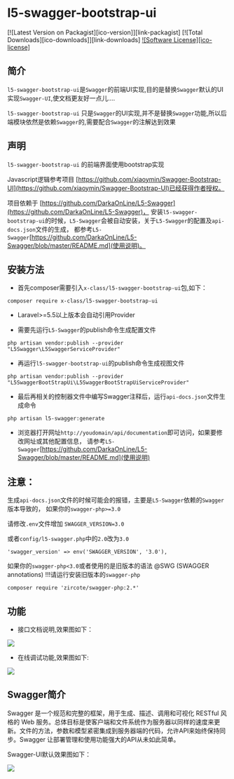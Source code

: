 # l5-swagger-bootstrap-ui

[![Latest Version on Packagist][ico-version]][link-packagist]
[![Total Downloads][ico-downloads]][link-downloads]
[![Software License][ico-license]](LICENSE)

## 简介

`l5-swagger-bootstrap-ui`是`Swagger`的前端UI实现,目的是替换`Swagger`默认的UI实现`Swagger-UI`,使文档更友好一点儿....

`l5-swagger-bootstrap-ui` 只是`Swagger`的UI实现,并不是替换`Swagger`功能,所以后端模块依然是依赖`Swagger`的,需要配合`Swagger`的注解达到效果

## 声明

`l5-swagger-bootstrap-ui` 的前端界面使用bootstrap实现

Javascript逻辑参考项目 [https://github.com/xiaoymin/Swagger-Bootstrap-UI](https://github.com/xiaoymin/Swagger-Bootstrap-UI)已经获得作者授权。

项目依赖于 [https://github.com/DarkaOnLine/L5-Swagger](https://github.com/DarkaOnLine/L5-Swagger)，
安装`l5-swagger-bootstrap-ui`的时候，`L5-Swagger`会被自动安装，关于`L5-Swagger`的配置及`api-docs.json`文件的生成，
都参考`L5-Swagger`[https://github.com/DarkaOnLine/L5-Swagger/blob/master/README.md](使用说明)。



## 安装方法


* 首先composer需要引入`x-class/l5-swagger-bootstrap-ui`包,如下：

`composer require x-class/l5-swagger-bootstrap-ui`

* Laravel>=5.5以上版本会自动引用Provider

* 需要先运行`L5-Swagger`的publish命令生成配置文件

`php artisan vendor:publish --provider "L5Swagger\L5SwaggerServiceProvider"`

* 再运行`l5-swagger-bootstrap-ui`的publish命令生成视图文件

`php artisan vendor:publish --provider "L5SwaggerBootStrapUi\L5SwaggerBootStrapUiServiceProvider"`

* 最后再相关的控制器文件中编写Swagger注释后，运行`api-docs.json`文件生成命令

`php artisan l5-swagger:generate`

* 浏览器打开网址`http://youdomain/api/documentation`即可访问，如果要修改网址或其他配置信息，
请参考`L5-Swagger`[https://github.com/DarkaOnLine/L5-Swagger/blob/master/README.md](使用说明)


## 注意：

生成`api-docs.json`文件的时候可能会的报错，主要是`L5-Swagger`依赖的`Swagger`版本导致的，
如果你的`swagger-php>=3.0`

请修改`.env`文件增加 `SWAGGER_VERSION=3.0` 

或者`config/l5-swagger.php`中的`2.0`改为`3.0`

`'swagger_version' => env('SWAGGER_VERSION', '3.0'),`

如果你的`swagger-php<3.0`或者使用的是旧版本的语法 @SWG (SWAGGER annotations) !!!请运行安装旧版本的`swagger-php`

`composer require 'zircote/swagger-php:2.*'`

## 功能


* 接口文档说明,效果图如下：

![](https://static.oschina.net/uploads/space/2018/0716/075136_60JO_254762.png)

* 在线调试功能,效果图如下:

![](https://static.oschina.net/uploads/space/2018/0716/075225_WazR_254762.png)

## Swagger简介

Swagger 是一个规范和完整的框架，用于生成、描述、调用和可视化 RESTful 风格的 Web 服务。总体目标是使客户端和文件系统作为服务器以同样的速度来更新。文件的方法，参数和模型紧密集成到服务器端的代码，允许API来始终保持同步。Swagger 让部署管理和使用功能强大的API从未如此简单。

Swagger-UI默认效果图如下：



![](https://static.oschina.net/uploads/img/201209/19062008_PluY.png)
